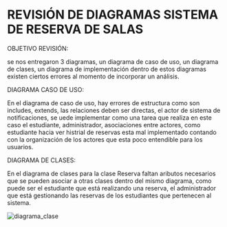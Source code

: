 # REVISIÓN DE DIAGRAMAS SISTEMA DE RESERVA DE SALAS

OBJETIVO REVISIÓN:

se nos entregaron 3 diagramas, un diagrama de caso de uso, un diagrama de clases, un diagrama de implementación dentro de estos diagramas existen ciertos errores al momento de incorporar un análisis.

DIAGRAMA CASO DE USO:

En el diagrama de caso de uso, hay errores de estructura como son includes, extends, las relaciones deben ser directas, el actor de sistema de notificaciones, se uede implementar como una tarea que realiza en este caso el estudiante, administrador, asociaciones entre actores, como estudiante hacia ver histrial de reservas esta mal implementado contando con la organización de los actores que esta poco entendible para los usuarios.


DIAGRAMA DE CLASES:

En el diagrama de clases para la clase Reserva faltan aributos necesarios que se pueden asociar a otras clases dentro del mismo diagrama, como puede ser el estudiante que está realizando una reserva, el administrador que está gestionando las reservas de los estudiantes que pertenecen al sistema.

![diagrama_clase](https://github.com/user-attachments/assets/bf60e973-777e-4fc5-855c-6a946575eb82)

